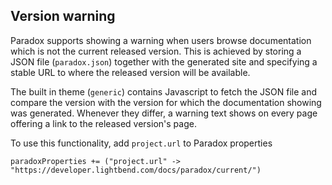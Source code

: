 Version warning
---------------

Paradox supports showing a warning when users browse documentation which is not the current released version. This is achieved by storing a JSON file (`paradox.json`) together with the generated site and specifying a stable URL to where the released version will be available.

The built in theme (`generic`) contains Javascript to fetch the JSON file and compare the version with the version for which the documentation showing was generated. Whenever they differ, a warning text shows on every page offering a link to the released version's page.

To use this functionality, add `project.url` to Paradox properties

```$scala
paradoxProperties += ("project.url" -> "https://developer.lightbend.com/docs/paradox/current/")
```
